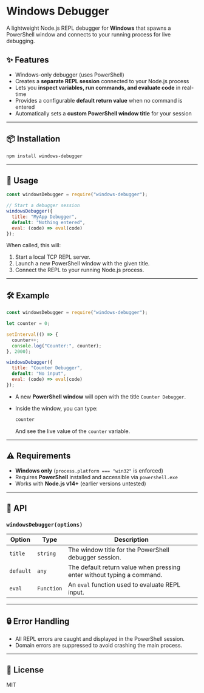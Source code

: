 # Windows Debugger

A lightweight Node.js REPL debugger for **Windows** that spawns a PowerShell window and connects to your running process for live debugging.

## ✨ Features

- Windows-only debugger (uses PowerShell)
- Creates a **separate REPL session** connected to your Node.js process
- Lets you **inspect variables, run commands, and evaluate code** in real-time
- Provides a configurable **default return value** when no command is entered
- Automatically sets a **custom PowerShell window title** for your session

---

## 📦 Installation

```bash
npm install windows-debugger
```

---

## 🚀 Usage

```js
const windowsDebugger = require("windows-debugger");

// Start a debugger session
windowsDebugger({
  title: "MyApp Debugger",
  default: "Nothing entered",
  eval: (code) => eval(code)
});
```

When called, this will:

1. Start a local TCP REPL server.
2. Launch a new PowerShell window with the given title.
3. Connect the REPL to your running Node.js process.

---

## 🛠 Example

```js
const windowsDebugger = require("windows-debugger");

let counter = 0;

setInterval(() => {
  counter++;
  console.log("Counter:", counter);
}, 2000);

windowsDebugger({
  title: "Counter Debugger",
  default: "No input",
  eval: (code) => eval(code)
});
```

* A new **PowerShell window** will open with the title `Counter Debugger`.
* Inside the window, you can type:

  ```js
  counter
  ```

  And see the live value of the `counter` variable.

---

## ⚠️ Requirements

* **Windows only** (`process.platform === "win32"` is enforced)
* Requires **PowerShell** installed and accessible via `powershell.exe`
* Works with **Node.js v14+** (earlier versions untested)

---

## 📖 API

### `windowsDebugger(options)`

| Option    | Type       | Description                                                            |
| --------- | ---------- | ---------------------------------------------------------------------- |
| `title`   | `string`   | The window title for the PowerShell debugger session.                  |
| `default` | `any`      | The default return value when pressing enter without typing a command. |
| `eval`    | `Function` | An `eval` function used to evaluate REPL input.                        |

---

## 🔒 Error Handling

* All REPL errors are caught and displayed in the PowerShell session.
* Domain errors are suppressed to avoid crashing the main process.

---

## 📝 License

MIT